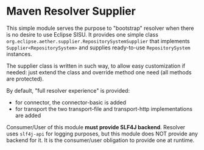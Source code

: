 # Maven Resolver Supplier

This simple module serves the purpose to "bootstrap" resolver when there is no desire to use Eclipse SISU. It provides
one simple class `org.eclipse.aether.supplier.RepositorySystemSupplier` that implements `Supplier<RepositorySystem>`
and supplies ready-to-use `RepositorySystem` instances.

The supplier class is written in such way, to allow easy customization if needed: just extend the class and override
method one need (all methods are protected).

By default, "full resolver experience" is provided:
* for connector, the connector-basic is added
* for transport the two transport-file and transport-http implementations are added

Consumer/User of this module **must provide SLF4J backend**. Resolver uses `slf4j-api` for logging purposes, but this 
module does NOT provide any backend for it. It is the consumer/user obligation to provide one at runtime.

